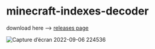 # minecraft-indexes-decoder
download here --> [releases page](https://github.com/aqua47/minecraft-indexes-decoder/releases)

![Capture d’écran 2022-09-06 224536](https://user-images.githubusercontent.com/59217994/188777239-2c65763c-2968-409b-8703-b5da6c993c3f.png)
